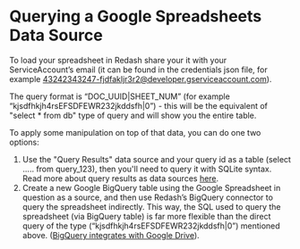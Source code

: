 # Querying a Google Spreadsheets Data Source

To load your spreadsheet in Redash share your it with your ServiceAccount’s email (it can be found in the credentials json file, for example 43242343247-fjdfakljr3r2@developer.gserviceaccount.com).

The query format is “DOC_UUID|SHEET_NUM” (for example “kjsdfhkjh4rsEFSDFEWR232jkddsfh|0”) - this will be the equivalent of "select * from db" type of query and will show you the entire table.

To apply some manipulation on top of that data, you can do one two options:
1. Use the "Query Results" data source and your query id as a table (select ..... from query_123), then you'll need to query it with SQLite syntax. Read more about query results as data sources [here](../using-datasets-as-data-sources.md).
2. Create a new Google BigQuery table using the Google Spreadsheet in question as a source, and then use Redash’s BigQuery connector to query the spreadsheet indirectly. This way, the SQL used to query the spreadsheet (via BigQuery table) is far more flexible than the direct query of the type (“kjsdfhkjh4rsEFSDFEWR232jkddsfh|0”) mentioned above. ([BigQuery integrates with Google Drive](https://cloud.google.com/blog/big-data/2016/05/bigquery-integrates-with-google-drive)).
